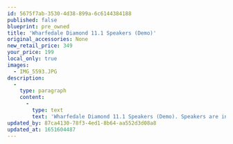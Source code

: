 ```yaml
---
id: 5675f7ab-3530-4d38-899a-6c6144384188
published: false
blueprint: pre_owned
title: 'Wharfedale Diamond 11.1 Speakers (Demo)'
original_accessories: None
new_retail_price: 349
your_price: 199
local_only: true
images:
  - IMG_5593.JPG
description:
  -
    type: paragraph
    content:
      -
        type: text
        text: 'Wharfedale Diamond 11.1 Speakers (Demo). Speakers are in excellent physical and functional condition and sold as new for $349.00'
updated_by: 87ca4130-78f3-4ed1-8b64-aa552d3d08a8
updated_at: 1651604487
---
```

